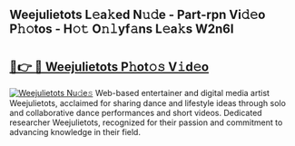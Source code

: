 ## Weejulietots L𝚎a𝚔ed N𝚞𝚍e - Part-rpn Vi𝚍𝚎o P𝚑𝚘tos - H𝚘𝚝 O𝚗𝚕yf𝚊ns L𝚎a𝚔s W2n6I

# <h2><a href="http://kf4uinh.oniu.top/?m=Weejulietots">🔗👉 🔴 Weejulietots P𝚑ot𝚘𝚜 V𝚒d𝚎o</a></h2>

[![Weejulietots Nu𝚍e𝚜](https://i.imgur.com/0qMVB7G.gif)](http://kf4uinh.oniu.top/?m=Weejulietots)
Web-based entertainer and digital media artist Weejulietots, acclaimed for sharing dance and lifestyle ideas through solo and collaborative dance performances and short videos. Dedicated researcher Weejulietots, recognized for their passion and commitment to advancing knowledge in their field.  

